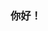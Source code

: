 ### 你好！

<!--
**nullmiso/nullmiso** is a ✨ _special_ ✨ repository because its `README.md` (this file) appears on your GitHub profile.

- 💾 what i've been up to 
  - graphic design for my club & a friend's nonprofit
  - a couple applets here and there
  - check out my visual art at nullmiso.carbonmade.com
- 🔗 what i wanna learn
  - html
  - css
- 📳 want my help with something?
  - graphic design
  - javascript / python
- 💬 want to talk about coding, love, or objective truth?
  - instagram @nullmiso_
  - email me from my website (above)
- ㊙️ thanks for dropping by, friend!
-->
